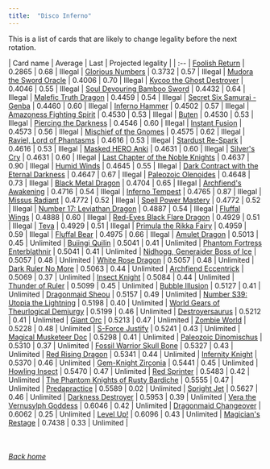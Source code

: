 ```yaml
---
title:  "Disco Inferno"
---
```


This is a list of cards that are likely to change legality before the next rotation.

| Card name | Average | Last | Projected legality |
| :-- |
[Foolish Return](https://db.ygoprodeck.com/card/?search=Foolish%20Return) | 0.2865 | 0.68 | Illegal |
[Glorious Numbers](https://db.ygoprodeck.com/card/?search=Glorious%20Numbers) | 0.3732 | 0.57 | Illegal |
[Mudora the Sword Oracle](https://db.ygoprodeck.com/card/?search=Mudora%20the%20Sword%20Oracle) | 0.4006 | 0.70 | Illegal |
[Kycoo the Ghost Destroyer](https://db.ygoprodeck.com/card/?search=Kycoo%20the%20Ghost%20Destroyer) | 0.4046 | 0.55 | Illegal |
[Soul Devouring Bamboo Sword](https://db.ygoprodeck.com/card/?search=Soul%20Devouring%20Bamboo%20Sword) | 0.4432 | 0.64 | Illegal |
[Malefic Truth Dragon](https://db.ygoprodeck.com/card/?search=Malefic%20Truth%20Dragon) | 0.4459 | 0.54 | Illegal |
[Secret Six Samurai - Genba](https://db.ygoprodeck.com/card/?search=Secret%20Six%20Samurai%20-%20Genba) | 0.4460 | 0.60 | Illegal |
[Inferno Hammer](https://db.ygoprodeck.com/card/?search=Inferno%20Hammer) | 0.4502 | 0.57 | Illegal |
[Amazoness Fighting Spirit](https://db.ygoprodeck.com/card/?search=Amazoness%20Fighting%20Spirit) | 0.4530 | 0.53 | Illegal |
[Buten](https://db.ygoprodeck.com/card/?search=Buten) | 0.4530 | 0.53 | Illegal |
[Piercing the Darkness](https://db.ygoprodeck.com/card/?search=Piercing%20the%20Darkness) | 0.4546 | 0.60 | Illegal |
[Instant Fusion](https://db.ygoprodeck.com/card/?search=Instant%20Fusion) | 0.4573 | 0.56 | Illegal |
[Mischief of the Gnomes](https://db.ygoprodeck.com/card/?search=Mischief%20of%20the%20Gnomes) | 0.4575 | 0.62 | Illegal |
[Raviel, Lord of Phantasms](https://db.ygoprodeck.com/card/?search=Raviel,%20Lord%20of%20Phantasms) | 0.4616 | 0.53 | Illegal |
[Stardust Re-Spark](https://db.ygoprodeck.com/card/?search=Stardust%20Re-Spark) | 0.4616 | 0.53 | Illegal |
[Masked HERO Anki](https://db.ygoprodeck.com/card/?search=Masked%20HERO%20Anki) | 0.4631 | 0.60 | Illegal |
[Silver's Cry](https://db.ygoprodeck.com/card/?search=Silver's%20Cry) | 0.4631 | 0.60 | Illegal |
[Last Chapter of the Noble Knights](https://db.ygoprodeck.com/card/?search=Last%20Chapter%20of%20the%20Noble%20Knights) | 0.4637 | 0.90 | Illegal |
[Humid Winds](https://db.ygoprodeck.com/card/?search=Humid%20Winds) | 0.4645 | 0.55 | Illegal |
[Dark Contract with the Eternal Darkness](https://db.ygoprodeck.com/card/?search=Dark%20Contract%20with%20the%20Eternal%20Darkness) | 0.4647 | 0.67 | Illegal |
[Paleozoic Olenoides](https://db.ygoprodeck.com/card/?search=Paleozoic%20Olenoides) | 0.4648 | 0.73 | Illegal |
[Black Metal Dragon](https://db.ygoprodeck.com/card/?search=Black%20Metal%20Dragon) | 0.4704 | 0.65 | Illegal |
[Archfiend's Awakening](https://db.ygoprodeck.com/card/?search=Archfiend's%20Awakening) | 0.4716 | 0.54 | Illegal |
[Inferno Tempest](https://db.ygoprodeck.com/card/?search=Inferno%20Tempest) | 0.4765 | 0.87 | Illegal |
[Missus Radiant](https://db.ygoprodeck.com/card/?search=Missus%20Radiant) | 0.4772 | 0.52 | Illegal |
[Spell Power Mastery](https://db.ygoprodeck.com/card/?search=Spell%20Power%20Mastery) | 0.4772 | 0.52 | Illegal |
[Number 17: Leviathan Dragon](https://db.ygoprodeck.com/card/?search=Number%2017:%20Leviathan%20Dragon) | 0.4887 | 0.54 | Illegal |
[Fluffal Wings](https://db.ygoprodeck.com/card/?search=Fluffal%20Wings) | 0.4888 | 0.60 | Illegal |
[Red-Eyes Black Flare Dragon](https://db.ygoprodeck.com/card/?search=Red-Eyes%20Black%20Flare%20Dragon) | 0.4929 | 0.51 | Illegal |
[Teva](https://db.ygoprodeck.com/card/?search=Teva) | 0.4929 | 0.51 | Illegal |
[Primula the Rikka Fairy](https://db.ygoprodeck.com/card/?search=Primula%20the%20Rikka%20Fairy) | 0.4959 | 0.59 | Illegal |
[Fluffal Bear](https://db.ygoprodeck.com/card/?search=Fluffal%20Bear) | 0.4975 | 0.66 | Illegal |
[Amulet Dragon](https://db.ygoprodeck.com/card/?search=Amulet%20Dragon) | 0.5013 | 0.45 | Unlimited |
[Bujingi Quilin](https://db.ygoprodeck.com/card/?search=Bujingi%20Quilin) | 0.5041 | 0.41 | Unlimited |
[Phantom Fortress Enterblathnir](https://db.ygoprodeck.com/card/?search=Phantom%20Fortress%20Enterblathnir) | 0.5041 | 0.41 | Unlimited |
[Nidhogg, Generaider Boss of Ice](https://db.ygoprodeck.com/card/?search=Nidhogg,%20Generaider%20Boss%20of%20Ice) | 0.5057 | 0.48 | Unlimited |
[White Rose Dragon](https://db.ygoprodeck.com/card/?search=White%20Rose%20Dragon) | 0.5057 | 0.48 | Unlimited |
[Dark Ruler No More](https://db.ygoprodeck.com/card/?search=Dark%20Ruler%20No%20More) | 0.5063 | 0.44 | Unlimited |
[Archfiend Eccentrick](https://db.ygoprodeck.com/card/?search=Archfiend%20Eccentrick) | 0.5069 | 0.37 | Unlimited |
[Insect Knight](https://db.ygoprodeck.com/card/?search=Insect%20Knight) | 0.5084 | 0.44 | Unlimited |
[Thunder of Ruler](https://db.ygoprodeck.com/card/?search=Thunder%20of%20Ruler) | 0.5099 | 0.45 | Unlimited |
[Bubble Illusion](https://db.ygoprodeck.com/card/?search=Bubble%20Illusion) | 0.5127 | 0.41 | Unlimited |
[Dragonmaid Sheou](https://db.ygoprodeck.com/card/?search=Dragonmaid%20Sheou) | 0.5157 | 0.49 | Unlimited |
[Number S39: Utopia the Lightning](https://db.ygoprodeck.com/card/?search=Number%20S39:%20Utopia%20the%20Lightning) | 0.5198 | 0.40 | Unlimited |
[World Gears of Theurlogical Demiurgy](https://db.ygoprodeck.com/card/?search=World%20Gears%20of%20Theurlogical%20Demiurgy) | 0.5199 | 0.46 | Unlimited |
[Destroyersaurus](https://db.ygoprodeck.com/card/?search=Destroyersaurus) | 0.5212 | 0.41 | Unlimited |
[Giant Orc](https://db.ygoprodeck.com/card/?search=Giant%20Orc) | 0.5213 | 0.47 | Unlimited |
[Zombie World](https://db.ygoprodeck.com/card/?search=Zombie%20World) | 0.5228 | 0.48 | Unlimited |
[S-Force Justify](https://db.ygoprodeck.com/card/?search=S-Force%20Justify) | 0.5241 | 0.43 | Unlimited |
[Magical Musketeer Doc](https://db.ygoprodeck.com/card/?search=Magical%20Musketeer%20Doc) | 0.5298 | 0.41 | Unlimited |
[Paleozoic Dinomischus](https://db.ygoprodeck.com/card/?search=Paleozoic%20Dinomischus) | 0.5310 | 0.37 | Unlimited |
[Fossil Warrior Skull Bone](https://db.ygoprodeck.com/card/?search=Fossil%20Warrior%20Skull%20Bone) | 0.5327 | 0.43 | Unlimited |
[Red Rising Dragon](https://db.ygoprodeck.com/card/?search=Red%20Rising%20Dragon) | 0.5341 | 0.44 | Unlimited |
[Infernity Knight](https://db.ygoprodeck.com/card/?search=Infernity%20Knight) | 0.5370 | 0.46 | Unlimited |
[Gem-Knight Zirconia](https://db.ygoprodeck.com/card/?search=Gem-Knight%20Zirconia) | 0.5441 | 0.45 | Unlimited |
[Howling Insect](https://db.ygoprodeck.com/card/?search=Howling%20Insect) | 0.5470 | 0.47 | Unlimited |
[Red Sprinter](https://db.ygoprodeck.com/card/?search=Red%20Sprinter) | 0.5483 | 0.42 | Unlimited |
[The Phantom Knights of Rusty Bardiche](https://db.ygoprodeck.com/card/?search=The%20Phantom%20Knights%20of%20Rusty%20Bardiche) | 0.5555 | 0.47 | Unlimited |
[Predapractice](https://db.ygoprodeck.com/card/?search=Predapractice) | 0.5589 | 0.02 | Unlimited |
[Spright Jet](https://db.ygoprodeck.com/card/?search=Spright%20Jet) | 0.5627 | 0.46 | Unlimited |
[Darkness Destroyer](https://db.ygoprodeck.com/card/?search=Darkness%20Destroyer) | 0.5953 | 0.39 | Unlimited |
[Vera the Vernusylph Goddess](https://db.ygoprodeck.com/card/?search=Vera%20the%20Vernusylph%20Goddess) | 0.6046 | 0.42 | Unlimited |
[Dragonmaid Changeover](https://db.ygoprodeck.com/card/?search=Dragonmaid%20Changeover) | 0.6062 | 0.25 | Unlimited |
[Level Up!](https://db.ygoprodeck.com/card/?search=Level%20Up!) | 0.6096 | 0.43 | Unlimited |
[Magician's Restage](https://db.ygoprodeck.com/card/?search=Magician's%20Restage) | 0.7438 | 0.33 | Unlimited |

<br>

###### [Back home](index)